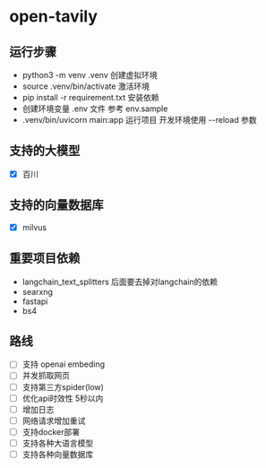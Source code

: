 # open-tavily

## 运行步骤

- python3 -m venv .venv 创建虚拟环境
- source .venv/bin/activate 激活环境
- pip install -r requirement.txt 安装依赖
- 创建环境变量 .env 文件 参考 env.sample
- .venv/bin/uvicorn main:app 运行项目 开发环境使用 --reload 参数


## 支持的大模型 

- [x] 百川 


## 支持的向量数据库

- [x] milvus


## 重要项目依赖

- langchain_text_splitters 后面要去掉对langchain的依赖
- searxng 
- fastapi
- bs4 

## 路线

- [ ] 支持 openai embeding
- [ ] 并发抓取网页
- [ ] 支持第三方spider(low)
- [ ] 优化api时效性 5秒以内
- [ ] 增加日志
- [ ] 网络请求增加重试
- [ ] 支持docker部署
- [ ] 支持各种大语言模型
- [ ] 支持各种向量数据库
